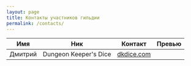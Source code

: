 ```yaml
---
layout: page
title: Контакты участников гильдии
permalink: /contacts/
---
```


| Имя | Ник | Контакт | Превью | 
|---|---|---|---|
|  Дмитрий | Dungeon Keeper's Dice  | [dkdice.com](https://www.instagram.com/dungeonkeepersdice/) |   |